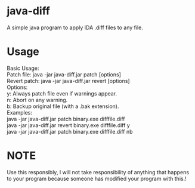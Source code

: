 # java-diff
A simple java program to apply IDA .diff files to any file.

# Usage #
Basic Usage:<br>
	Patch file: java -jar java-diff.jar patch <binary> <diff> [options]<br>
	Revert patch: java -jar java-diff.jar revert <binary> <diff> [options]<br>
Options:<br>
	y: Always patch file even if warnings appear.<br>
	n: Abort on any warning.<br>
	b: Backup original file (with a .bak extension).<br>
Examples:<br>
	java -jar java-diff.jar patch binary.exe difffile.diff<br>
	java -jar java-diff.jar revert binary.exe difffile.diff y<br>
	java -jar java-diff.jar patch binary.exe difffile.diff nb<br>

# NOTE #
Use this responsibly, I will not take responsibility of anything that happens to your program because someone has modified your program with this.!
